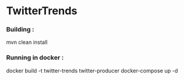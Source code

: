 # TwitterTrends


### Building :
mvn clean install


### Running in docker :
docker build -t twitter-trends twitter-producer
docker-compose up -d
